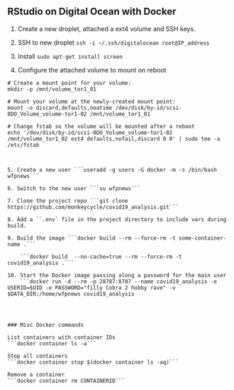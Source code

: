 ## RStudio on Digital Ocean with Docker



1. Create a new droplet, attached a ext4 volume and SSH keys.

2. SSH to new droplet ```ssh -i ~/.ssh/digitalocean root@IP_address```
3. Install ```sudo apt-get install screen```
4. Configure the attached volume to mount on reboot

```
# Create a mount point for your volume:
mkdir -p /mnt/volume_tor1_01

# Mount your volume at the newly-created mount point:
mount -o discard,defaults,noatime /dev/disk/by-id/scsi-0DO_Volume_volume-tor1-02 /mnt/volume_tor1_01

# Change fstab so the volume will be mounted after a reboot
echo '/dev/disk/by-id/scsi-0DO_Volume_volume-tor1-02 /mnt/volume_tor1_02 ext4 defaults,nofail,discard 0 0' | sudo tee -a /etc/fstab
```
```


5. Create a new user ```useradd -g users -G docker -m -s /bin/bash wfpnews```

6. Switch to the new user ```su wfpnews```

7. Clone the project repo ```git clone https://github.com/monkeycycle/covid19_analysis.git```

8. Add a ``.env` file in the project directory to include vars during build. 

9. Build the image ```docker build --rm --force-rm -t some-container-name .```

	```docker build  --no-cache=true --rm --force-rm -t covid19_analysis .```

10. Start the Docker image passing along a password for the main user
	```docker run -d --rm -p 28787:8787 --name covid19_analysis -e USERID=$UID -e PASSWORD="filly Cobra 2 hobby rave" -v $DATA_DIR:/home/wfpnews covid19_analysis




### Misc Docker commands

List containers with container IDs
​```docker container ls -a```

Stop all containers
​```docker container stop $(docker container ls -aq)```

Remove a container
​```docker container rm CONTAINERID```









